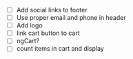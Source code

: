 - [ ] Add social links to footer
- [ ] Use proper email and phone in header
- [ ] Add logo
- [ ] link cart button to cart
- [ ] ngCart?
- [ ] count items in cart and display

